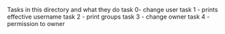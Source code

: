 Tasks in this directory and what they do
task 0- change user
task 1 - prints effective username
task 2 - print groups
task 3 - change owner
task 4 - permission to owner
